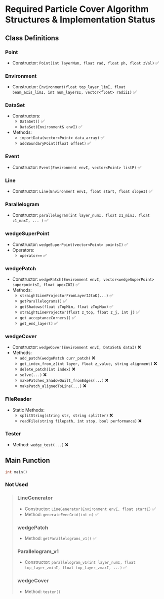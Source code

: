 # Required Particle Cover Algorithm Structures & Implementation Status

## Class Definitions

### Point
- Constructor: `Point(int layerNum, float rad, float ph, float zVal)` ✅

### Environment
- Constructor: `Environment(float top_layer_limI, float beam_axis_limI, int num_layersI, vector<float> radiiI)` ✅

### DataSet
- Constructors:
  - `DataSet()` ✅
  - `DataSet(Environment& envI)` ✅
- Methods:
  - `importData(vector<Point> data_array)` ✅
  - `addBoundaryPoint(float offset)` ✅

### Event
- Constructor: `Event(Environment envI, vector<Point> listP)` ✅

### Line
- Constructor: `Line(Environment envI, float start, float slopeI)` ✅

### Parallelogram
- Constructor: `parallelogram(int layer_numI, float z1_minI, float z1_maxI, ... )` ✅

### wedgeSuperPoint
- Constructor: `wedgeSuperPoint(vector<Point> pointsI)` ✅
- Operators:
  - `operator==` ✅

### wedgePatch
- Constructor: `wedgePatch(Environment envI, vector<wedgeSuperPoint> superpointsI, float apexZ0I)` ✅
- Methods:
  - `straightLineProjectorFromLayerIJtoK(...)` ✅
  - `getParallelograms()` ✅
  - `getShadows(float zTopMin, float zTopMax)` ✅
  - `straightLineProjector(float z_top, float z_j, int j)` ✅
  - `get_acceptanceCorners()` ✅
  - `get_end_layer()` ✅

### wedgeCover
- Constructor: `wedgeCover(Environment envI, DataSet& dataI)` ❌
- Methods:
  - `add_patch(wedgePatch curr_patch)` ❌
  - `get_index_from_z(int layer, float z_value, string alignment)` ❌
  - `delete_patch(int index)` ❌
  - `solve(...)` ❌
  - `makePatches_ShadowQuilt_fromEdges(...)` ❌
  - `makePatch_alignedToLine(...)` ❌

### FileReader
- Static Methods:
  - `splitString(string str, string splitter)` ❌
  - `readFile(string filepath, int stop, bool performance)` ❌

### Tester
- Method: `wedge_test(...)` ❌

## Main Function

```cpp
int main() 
```
### Not Used
> ### LineGenerator
> - Constructor: `LineGenerator(Environment envI, float startI)` ✅
> - Method: `generateEvenGrid(int n)` ✅ 
> 
> ### wedgePatch
> - Method: `getParallelograms_v1()` ✅
> 
> ### Parallelogram_v1
> - Constructor: `parallelogram_v1(int layer_numI, float top_layer_zminI, float top_layer_zmaxI, ...)` ✅
> 
> ### wedgeCover
> - Method: `tester()`



